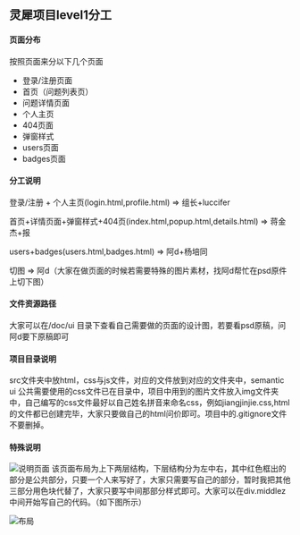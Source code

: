 ## 灵犀项目level1分工

#### 页面分布
按照页面来分以下几个页面

* 登录/注册页面
* 首页（问题列表页）
* 问题详情页面
* 个人主页
* 404页面
* 弹窗样式
* users页面
* badges页面

#### 分工说明

登录/注册 + 个人主页(login.html,profile.html) => 组长+luccifer

首页+详情页面+弹窗样式+404页(index.html,popup.html,details.html) => 蒋金杰+报

users+badges(users.html,badges.html) => 阿d+杨培同

切图 => 阿d（大家在做页面的时候若需要特殊的图片素材，找阿d帮忙在psd原件上切下图）

#### 文件资源路径
大家可以在/doc/ui 目录下查看自己需要做的页面的设计图，若要看psd原稿，问阿d要下原稿即可

#### 项目目录说明
src文件夹中放html，css与js文件，对应的文件放到对应的文件夹中，semantic ui 公共需要使用的css文件已在目录中，项目中用到的图片文件放入img文件夹中，自己编写的css文件最好以自己姓名拼音来命名css，例如jiangjinjie.css,html的文件都已创建完毕，大家只要做自己的html问价即可。项目中的.gitignore文件不要删掉。

#### 特殊说明
![说明页面](http://i2.buimg.com/567571/f2fe38fb1505b9c4.png)
该页面布局为上下两层结构，下层结构分为左中右，其中红色框出的部分是公共部分，只要一个人来写好了，大家只需要写自己的部分，暂时我把其他三部分用色块代替了，大家只要写中间那部分样式即可。大家可以在div.middlez中间开始写自己的代码。（如下图所示）

![布局](http://i2.buimg.com/567571/2c44067067c14d4f.png)





